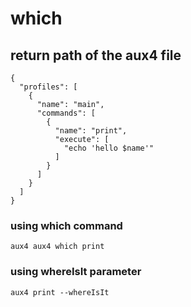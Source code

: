 # which

## return path of the aux4 file

```file:.aux4
{
  "profiles": [
    {
      "name": "main",
      "commands": [
        {
          "name": "print",
          "execute": [
            "echo 'hello $name'"
          ]
        }
      ]
    }
  ]
}
```

### using which command

```execute
aux4 aux4 which print
```

### using whereIsIt parameter

```execute
aux4 print --whereIsIt
```

